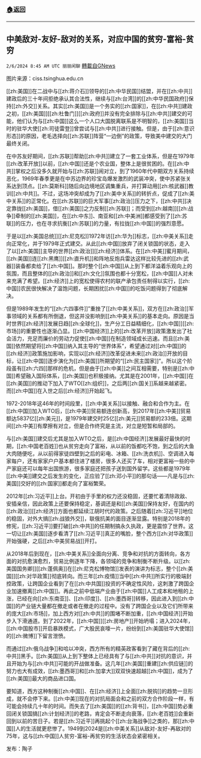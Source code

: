 ###  [:house:返回](README.md)
---


## 中美敌对-友好-敌对的关系，对应中国的贫穷-富裕-贫穷
`2/6/2024 8:45 AM UTC 丽丽闲聊` [轉載自GNews](https://gnews.org/articles/2285431)

图片来源：ciss.tsinghua.edu.cn

[[zh:美国]]在二战中与[[zh:蒋介石]]领导的[[zh:中华民国]]结盟，并在[[zh:中共]]建政后的三十年间拒绝承认其合法性，继续与[[zh:台湾]]的[[zh:中华民国政府]]保持[[zh:外交]]关系。其实[[zh:美国]]是一个务实的[[zh:国家]]，在[[zh:中共]]建政之初，[[zh:美国]][[zh:杜鲁门]][[zh:政府]]并没有完全排除与[[zh:中共]]建交的可能，他们认为与[[zh:中国]]这么一个人口大国脱离联系是不明智的，[[zh:美国]]当时的驻华大使[[zh:司徒雷登]]曾尝试与[[zh:中共]]进行接触。但是，由于[[zh:意识形态]]的原因，老毛选择向[[zh:苏联]]阵营“一边倒”的政策，导致美中建交的大门最终关闭。

在中苏友好期间，[[zh:苏联]]帮助[[zh:中共]]建立了一套工业体系，但是在1979年[[zh:改革开放]]以前，[[zh:中国]]还是个农业国，整体上是很贫困的。在[[zh:中共]]掌权之后没多久就开始与[[zh:苏联]]闹对立，到了1960年代中期双方关系持续恶化，1969年春季更是在中苏边界的珍宝岛爆发激烈的武装冲突，使中苏紧张关系达到顶点。[[zh:莫斯科]]随后向边境地区调集重兵，并打算动用[[zh:核武器]]教训[[zh:中共]]。不过，这场冲突却成为了[[zh:美中关系]]的转折点，促成了[[zh:美中关系]]的正常化。在[[zh:苏联]]的巨大军事[[zh:政治]]压力之下，[[zh:中共]]决定靠拢[[zh:美国]]，借[[zh:美国]]之力反制[[zh:苏联]]；而受到[[zh:越南]][[zh:战争]]牵制的[[zh:美国]]，在[[zh:中东]]、南亚和[[zh:中美洲]]都感受到了[[zh:苏联]]的压力，也在寻求抗衡[[zh:苏联]]的力量，有拉拢[[zh:中国]]的强烈意愿。

于是以[[zh:美国总统]][[zh:尼克松]]1972年访[[zh:华为]]标志，[[zh:中美关系]]走向正常化，并于1979年正式建交。从此[[zh:中国]]放弃了闭关锁国的状态，走入了以[[zh:美国]]主导的世界[[zh:政治]][[zh:经济]]体系。在[[zh:中美]]蜜月期间，[[zh:美国]]连[[zh:黑鹰]][[zh:直升机]]和阵地反炮兵雷达这样比较先进的[[zh:武器]]装备都卖给了[[zh:中国]]。那时整个[[zh:中国]]从上到下都洋溢着乐观向上的氛围，而且整体的[[zh:政治]]和[[zh:文化]]氛围也都十分宽松，[[zh:中国]]人对未来充满了希望。[[zh:经济]]上的宽松使得农村的联产承包责任制得以实行，[[zh:中国]]农民很快解决了温饱问题，长期困扰[[zh:中国]]的吃饭问题得到了彻底解决。

但是1989年发生的“[[zh:六四事件]]”重挫了[[zh:中美关系]]，双方在[[zh:政治]]军事领域的关系都有所倒退，但这并没影响到[[zh:中美关系]]的基本走向。原因是当时世界[[zh:经济]]发展日趋[[zh:全球化]]，生产分工日益精细化，[[zh:中国]][[zh:市场]]的重要性也逐渐凸显。[[zh:中国经济]]上的[[zh:改革开放]]政策激发出了社会活力，充足而廉价的劳动力促使[[zh:中国]]在制造领域成长迅速。而且[[zh:美国]]依然期望将[[zh:中国]]纳入其主导的“世界体系”，希望通过对[[zh:中国]]的[[zh:经济]]政策施加影响，实现以[[zh:经济]]改革促进未来[[zh:政治]]开放的目标，让[[zh:中国]]逐步演化为[[zh:美国]]所期望的“[[zh:民主国家]]”。所以这个阶段虽有[[zh:六四]]那样的危机，但是由于[[zh:中美]]之间互相需要，特别是[[zh:中国]]希望融入国际体系，[[zh:美国]]也积极接纳。尤其是在2001年，[[zh:中国]]在[[zh:美国]]的推动下加入了WTO[[zh:组织]]，之后两[[zh:国关]]系越来越紧密。而[[zh:中国]]在入世之后[[zh:经济]]开始起飞。

1972-2018年这46年的时间段里，[[zh:中美关系]]以接触、融合和合作为主。在[[zh:中国]]加入WTO后，[[zh:中美]]贸易额连创新高，到2017年[[zh:中美]]贸易额达5837亿[[zh:美元]]，是1979年建交时25亿[[zh:美元]]贸易额的233倍。这期间[[zh:中美]]有摩擦有对立，但是合作终究是主流，对立是短暂和局部的。

与[[zh:美国]]建交后尤其是加入WTO之后，是[[zh:中国经济]]发展最好最快的时期，[[zh:中国老百姓]]也从贫穷走向了富裕，从以前的饭都吃不饱，到之后的大鱼大肉随便吃，从以前得家徒四壁到之后的彩电、冰箱、[[zh:洗衣机]]、空调进入每家每户，还有家家户户基本都住进了楼房，很多人还买了车，相对更富裕一些的中产家庭还可以每年出国旅游，很多家庭还把孩子送到国外留学。这些都是1979年[[zh:中美]]建交之后发生的变化，正应验了[[zh:邓小平]]的那句话——凡是与[[zh:美国]]交好的[[zh:国家]]都走向了富裕繁荣。

2012年[[zh:习近平]]上台。开初由于手里的权力还没稳固，还要忙着清除政敌、安插亲信，因此政策上还要保持稳定，基调还是和[[zh:美国]]保持友好，在国内的[[zh:政治]][[zh:经济]]方面也都延续江胡时代的政策。之后随着[[zh:习近平]]地位的稳固，对外大搞[[zh:战狼外交]]，联俄抗美的面目逐渐显露。特别是2018年的修宪，[[zh:习近平]]要打破[[zh:中共]]的任期制搞永久执政，更是震惊了世界。这一切让[[zh:美国]]逐步看清了[[zh:习近平]]真正的嘴脸，整个西方[[zh:对华政策]]开始强硬，之后[[zh:中美贸易战]]开打。

从2018年后到现在，[[zh:中美关系]]全面向分离、竞争和对抗的方面转向，各方面的对抗愈演愈烈，贸易比例逐年下降，各领域的竞争和制衡不断升级。以[[zh:美国国务卿]][[zh:蓬佩奥]]在[[zh:尼克松博物馆]]发表的演讲为标志，整个[[zh:美国]][[zh:对华政策]]彻底转向。而三年[[zh:疫情]]当中[[zh:中共]]所实行的极端封控政策，让跨国企业看到了在[[zh:中共国]]投资的不确定性风险，这刺激了跨国企业加速撤离[[zh:中国]]。再此之前中低端产业由于[[zh:中国]]人工成本和地租的上涨，已经在向[[zh:东南亚]]、[[zh:印度]]、[[zh:墨西哥]]转移，因此进入到[[zh:中国]]的产业链大量都在撤走或者在撤走的过程中。没有了跨国企业以及它们所带来的庞大[[zh:市场]]，加上西方对[[zh:中共]]的围堵不断加重，[[zh:中国经济]]开始步入下滑通道。到了2022年，[[zh:中国]][[zh:房地产]]开始坍塌；进入2024年，[[zh:中国股市]]开启暴跌模式，广大股民哀嚎一片，纷纷到[[zh:美国驻华大使馆]]的[[zh:微博]]下留言泄愤。

而通过[[zh:俄乌战争]]和哈以冲突，西方所有的精英政客看到了藏在背后的[[zh:中共]]黑手。[[zh:美国]]从上到下整体上已经具有了与[[zh:中共]]对抗的意识，并且开始为与[[zh:中共]]可能的开战做准备。这几年[[zh:美国]]重建[[zh:供应链]]的努力也大有成效，[[zh:墨西哥]]和[[zh:加拿大]]双双快速超越[[zh:中国]]，成为了[[zh:美国]]最大的商品进口国。

要知道，西方这种制衡[[zh:中国]]、在[[zh:经济]]上全面[[zh:脱钩]]的趋势一旦形成，就不会停下来。[[zh:中美]]现在的对抗局面会和之前的双方合作阶段一样，有可能会持续几十年的时间。而失去了[[zh:美国]]的[[zh:背书]]，[[zh:中国]]势必重回闭关锁国搞[[zh:计划经济]]的老路，肯定会不断走向衰落，[[zh:老百姓]]会重新回到以前的苦日子。若是[[zh:习近平]]再挑起个[[zh:台海战争]]之类的，那[[zh:中国]]人的生活就更悲惨了。1949到2024是[[zh:中美关系]]从敌对-友好-再敌对的75年，这与[[zh:中国]]人贫穷-富裕-再贫穷的生活状态会紧密相关。

发布：陶子
